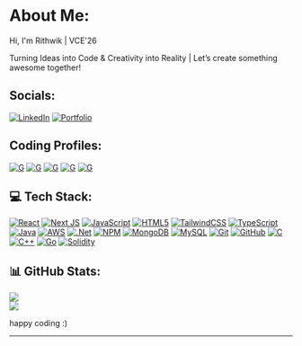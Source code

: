 #  About Me:
Hi, I'm Rithwik | VCE'26

Turning Ideas into Code & Creativity into Reality |
Let’s create something awesome together!
##  Socials:
[![LinkedIn](https://img.shields.io/badge/LinkedIn-%230077B5.svg?logo=linkedin&logoColor=white)](https://www.linkedin.com/in/rithwik-d-865a6727a/) 
[![Portfolio](https://img.shields.io/badge/Portfolio-darkblue)](https://www.rithwik.tech/)
##  Coding Profiles:
[![G](https://img.shields.io/badge/GeeksForGeeks-darkgreen)](https://www.geeksforgeeks.org/user/rithwik_d/)
[![G](https://img.shields.io/badge/CodeChef-brown)](https://www.codechef.com/users/rithwik007)
[![G](https://img.shields.io/badge/InterviewBit-white)](https://www.interviewbit.com/profile/rithwik-d/)
[![G](https://img.shields.io/badge/Leetcode-brown)](https://leetcode.com/u/Rithwik_D/)
[![G](https://img.shields.io/badge/CodingNinjas-darkblue)](https://www.naukri.com/code360/profile/e79ad955-af5d-4a19-beca-cb89b1e84273)
## 💻 Tech Stack:
[![React](https://img.shields.io/badge/react-%2320232a.svg?style=for-the-badge&logo=react&logoColor=%2361DAFB)](https://react.dev/) [![Next JS](https://img.shields.io/badge/Next-black?style=for-the-badge&logo=next.js&logoColor=white)](https://nextjs.org/) [![JavaScript](https://img.shields.io/badge/javascript-%23323330.svg?style=for-the-badge&logo=javascript&logoColor=%23F7DF1E)](https://www.javascript.com/) [![HTML5](https://img.shields.io/badge/html5-%23E34F26.svg?style=for-the-badge&logo=html5&logoColor=white)](https://html.com/) [![TailwindCSS](https://img.shields.io/badge/tailwindcss-%2338B2AC.svg?style=for-the-badge&logo=tailwind-css&logoColor=white)](https://tailwindcss.com/)  [![TypeScript](https://img.shields.io/badge/typescript-%23007ACC.svg?style=for-the-badge&logo=typescript&logoColor=white)](https://www.typescriptlang.org/) [![Java](https://img.shields.io/badge/java-%23ED8B00.svg?style=for-the-badge&logo=openjdk&logoColor=white)](https://www.java.com/) [![AWS](https://img.shields.io/badge/AWS-%23FF9900.svg?style=for-the-badge&logo=amazon-aws&logoColor=white)](https://aws.amazon.com/?nc2=h_lg) [![.Net](https://img.shields.io/badge/.NET-5C2D91?style=for-the-badge&logo=.net&logoColor=white)](https://dotnet.microsoft.com/en-us/) [![NPM](https://img.shields.io/badge/NPM-%23CB3837.svg?style=for-the-badge&logo=npm&logoColor=white)](https://www.npmjs.com/)  [![MongoDB](https://img.shields.io/badge/MongoDB-%234ea94b.svg?style=for-the-badge&logo=mongodb&logoColor=white)](https://www.mongodb.com/) [![MySQL](https://img.shields.io/badge/mysql-4479A1.svg?style=for-the-badge&logo=mysql&logoColor=white)](https://www.mysql.com/) [![Git](https://img.shields.io/badge/git-%23F05033.svg?style=for-the-badge&logo=git&logoColor=white)](https://git-scm.com/) [![GitHub](https://img.shields.io/badge/github-%23121011.svg?style=for-the-badge&logo=github&logoColor=white)](https://github.com) [![C](https://img.shields.io/badge/c-%2300599C.svg?style=for-the-badge&logo=c&logoColor=white)](https://www.cprogramming.com) [![C++](https://img.shields.io/badge/c++-%2300599C.svg?style=for-the-badge&logo=c%2B%2B&logoColor=white)](https://isocpp.org) [![Go](https://img.shields.io/badge/go-%2300ADD8.svg?style=for-the-badge&logo=go&logoColor=white)](https://go.dev) [![Solidity](https://img.shields.io/badge/Solidity-%23363636.svg?style=for-the-badge&logo=solidity&logoColor=white)](https://soliditylang.org)
## 📊 GitHub Stats:
[![](https://github-readme-stats.vercel.app/api?username=DRithwik&theme=dark&hide_border=false&include_all_commits=false&count_private=false)<br/>](https://github.com/DRithwik?tab=repositories)
[![](https://github-readme-streak-stats.herokuapp.com/?user=DRithwik&theme=dark&hide_border=false)<br/>](https://github.com/DRithwik?tab=packages)

happy coding :)

---
